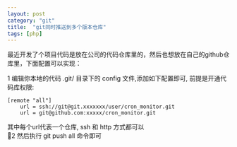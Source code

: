 ```yaml
---
layout: post
category: "git"
title:  "git同时推送到多个版本仓库"
tags: [php]
---
```


最近开发了个项目代码是放在公司的代码仓库里的，然后也想放在自己的github仓库里，下面配置可以实现：

1 编辑你本地的代码 .git/ 目录下的 config 文件,添加如下配置即可, 前提是开通代码库权限:  
```
[remote "all"]
    url = ssh://git@git.xxxxxxx/user/cron_monitor.git
    url = git@github.com:xxxxx/cron_monitor.git
```  
其中每个url代表一个仓库, ssh 和 http 方式都可以  
2 然后执行 git push all 命令即可



